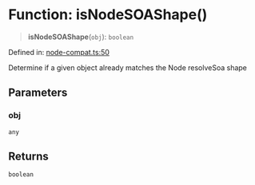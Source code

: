 # Function: isNodeSOAShape()

> **isNodeSOAShape**(`obj`): `boolean`

Defined in: [node-compat.ts:50](https://github.com/Nick2bad4u/dnsValidator/blob/main/src/node-compat.ts#L50)

Determine if a given object already matches the Node resolveSoa shape

## Parameters

### obj

`any`

## Returns

`boolean`
